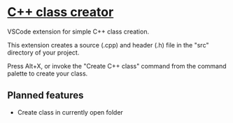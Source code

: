 # [C++ class creator](https://github.com/birgersp/vscode-cpp-class-creator.git)

VSCode extension for simple C++ class creation.

This extension creates a source (.cpp) and header (.h) file in the "src" directory of your project.

Press Alt+X, or invoke the "Create C++ class" command from the command palette to create your class.

## Planned features

- Create class in currently open folder
